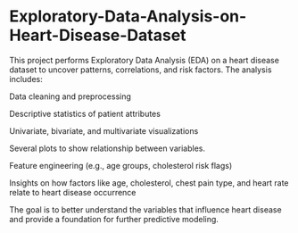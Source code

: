 # Exploratory-Data-Analysis-on-Heart-Disease-Dataset
This project performs Exploratory Data Analysis (EDA) on a heart disease dataset to uncover patterns, correlations, and risk factors. The analysis includes:

Data cleaning and preprocessing

Descriptive statistics of patient attributes

Univariate, bivariate, and multivariate visualizations

Several plots to show relationship between variables.

Feature engineering (e.g., age groups, cholesterol risk flags)

Insights on how factors like age, cholesterol, chest pain type, and heart rate relate to heart disease occurrence

The goal is to better understand the variables that influence heart disease and provide a foundation for further predictive modeling.


